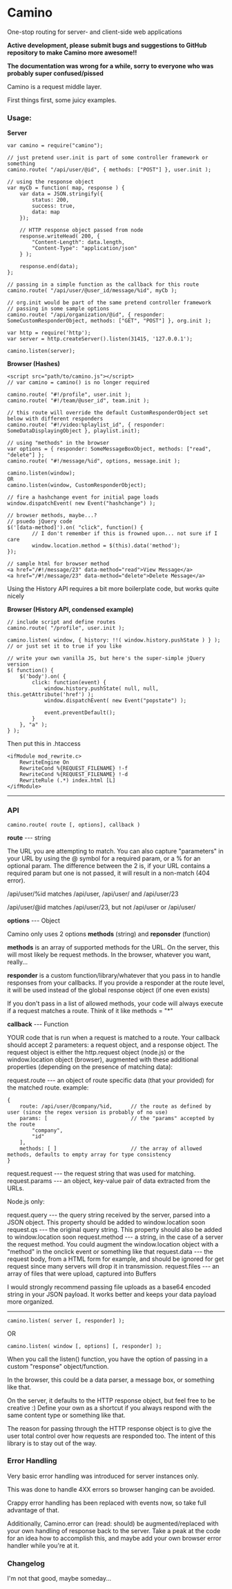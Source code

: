 # Camino
One-stop routing for server- and client-side web applications

**Active development, please submit bugs and suggestions to GitHub repository to make Camino more awesome!!**

**The documentation was wrong for a while, sorry to everyone who was probably super confused/pissed**

Camino is a request middle layer.

First things first, some juicy examples.

### Usage:

**Server**

    var camino = require("camino");

    // just pretend user.init is part of some controller framework or something
    camino.route( "/api/user/@id", { methods: ["POST"] }, user.init );

    // using the response object
    var myCb = function( map, response ) {
        var data = JSON.stringify({
            status: 200,
            success: true,
            data: map
        });

        // HTTP response object passed from node
        response.writeHead( 200, {
            "Content-Length": data.length,
            "Content-Type": "application/json"
        } );

        response.end(data);
    };

    // passing in a simple function as the callback for this route
    camino.route( "/api/user/@user_id/message/%id", myCb );

    // org.init would be part of the same pretend controller framework
    // passing in some sample options
    camino.route( "/api/organization/@id", { responder: SomeCustomResponderObject, methods: ["GET", "POST"] }, org.init );

    var http = require('http');
    var server = http.createServer().listen(31415, '127.0.0.1');

    camino.listen(server);

**Browser (Hashes)**

    <script src="path/to/camino.js"></script>
    // var camino = camino() is no longer required

    camino.route( "#!/profile", user.init );
    camino.route( "#!/team/@user_id", team.init );

    // this route will override the default CustomResponderObject set below with different responders
    camino.route( "#!/video:%playlist_id", { responder: SomeDataDisplayingObject }, playlist.init);

    // using "methods" in the browser
    var options = { responder: SomeMessageBoxObject, methods: ["read", "delete"] };
    camino.route( "#!/message/%id", options, message.init );

    camino.listen(window);
    OR
    camino.listen(window, CustomResponderObject);

    // fire a hashchange event for initial page loads
    window.dispatchEvent( new Event("hashchange") );

    // browser methods, maybe...?
    // psuedo jQuery code
    $('[data-method]').on( "click", function() {
            // I don't remember if this is frowned upon... not sure if I care
            window.location.method = $(this).data('method');
    });

    // sample html for browser method
    <a href="/#!/message/23" data-method="read">View Message</a>
    <a href="/#!/message/23" data-method="delete">Delete Message</a>

Using the History API requires a bit more boilerplate code, but works quite nicely

**Browser (History API, condensed example)**

    // include script and define routes
    camino.route( "/profile", user.init );

    camino.listen( window, { history: !!( window.history.pushState ) } ); // or just set it to true if you like

    // write your own vanilla JS, but here's the super-simple jQuery version
    $( function() {
        $('body').on( {
            click: function(event) {
                window.history.pushState( null, null, this.getAttribute('href') );
                window.dispatchEvent( new Event("popstate") );

                event.preventDefault();
            }
        }, "a" );
    } );

Then put this in .htaccess

    <ifModule mod_rewrite.c>
        RewriteEngine On
        RewriteCond %{REQUEST_FILENAME} !-f
        RewriteCond %{REQUEST_FILENAME} !-d
        RewriteRule (.*) index.html [L]
    </ifModule>

* * *

### API
    camino.route( route [, options], callback )

**route** --- string

The URL you are attempting to match. You can also capture "parameters" in your URL by using the @ symbol for a required param, or a % for an optional param. The difference between the 2 is, if your URL contains a required param but one is not passed, it will result in a non-match (404 error).

/api/user/%id matches /api/user, /api/user/ and /api/user/23

/api/user/@id matches /api/user/23, but not /api/user or /api/user/

**options** --- Object

Camino only uses 2 options **methods** (string) and **reponsder** (function)

**methods** is an array of supported methods for the URL. On the server, this will most likely be request methods. In the browser, whatever you want, really...

**responder** is a custom function/library/whatever that you pass in to handle responses from your callbacks.  If you provide a responder at the route level, it will be used instead of the global response object (if one even exists)

If you don't pass in a list of allowed methods, your code will always execute if a request matches a route.  Think of it like methods = "*"

**callback** --- Function

YOUR code that is run when a request is matched to a route. Your callback should accept 2 parameters: a request object, and a response object. The request object is either the http.request object (node.js) or the window.location object (browser), augmented with these additional properties (depending on the presence of matching data):

request.route --- an object of route specific data (that your provided) for the matched route. example:

    {
		route: /api/user/@company/%id,		// the route as defined by user (since the regex version is probably of no use)
		params: [							// the "params" accepted by the route
			"company",
			"id"
		],
		methods: [ ]						// the array of allowed methods, defaults to empty array for type consistency
	}

request.request --- the request string that was used for matching.
request.params --- an object, key-value pair of data extracted from the URLs.

Node.js only:

request.query --- the query string received by the server, parsed into a JSON object. This property should be added to window.location soon
request.qs --- the original query string. This property should also be added to window.location soon
request.method --- a string, in the case of a server the request method. You could augment the window.location object with a "method" in the onclick event or something like that
request.data --- the request body, from a HTML form for example, and should be ignored for get request since many servers will drop it in transmission.
request.files --- an array of files that were upload, captured into Buffers

I would strongly recommend passing file uploads as a base64 encoded string in your JSON payload. It works better and keeps your data payload more organized.

* * *

    camino.listen( server [, responder] );

OR

    camino.listen( window [, options] [, responder] );

When you call the listen() function, you have the option of passing in a custom "response" object/function.

In the browser, this could be a data parser, a message box, or something like that.

On the server, it defaults to the HTTP response object, but feel free to be creative :) Define your own as a shortcut if you always respond with the same content type or something like that.

The reason for passing through the HTTP response object is to give the user total control over how requests are responded too. The intent of this library is to stay out of the way.

### Error Handling
Very basic error handling was introduced for server instances only.

This was done to handle 4XX errors so browser hanging can be avoided.

Crappy error handling has been replaced with events now, so take full advantage of that.

Additionally, Camino.error can (read: should) be augmented/replaced with your own handling of response back to the server.  Take a peak at the code for an idea how to accomplish this, and maybe add your own browser error handler while you're at it.

### Changelog
I'm not that good, maybe someday...